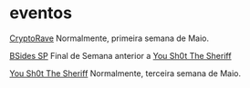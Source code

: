 # eventos

[CryptoRave](https://cryptorave.org/)
Normalmente, primeira semana de Maio.

[BSides SP](https://securitybsides.com.br/)
Final de Semana anterior a [You Sh0t The Sheriff](#you-sh0t-the-sheriff)

[You Sh0t The Sheriff](https://www.ysts.org/)
Normalmente, terceira semana de Maio.
